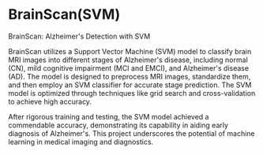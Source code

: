 # BrainScan(SVM)
BrainScan: Alzheimer's Detection with SVM

BrainScan utilizes a Support Vector Machine (SVM) model to classify brain MRI images into different stages of Alzheimer's disease, including normal (CN), mild cognitive impairment (MCI and EMCI), and Alzheimer's disease (AD). The model is designed to preprocess MRI images, standardize them, and then employ an SVM classifier for accurate stage prediction. The SVM model is optimized through techniques like grid search and cross-validation to achieve high accuracy.

After rigorous training and testing, the SVM model achieved a commendable accuracy, demonstrating its capability in aiding early diagnosis of Alzheimer's. This project underscores the potential of machine learning in medical imaging and diagnostics.

